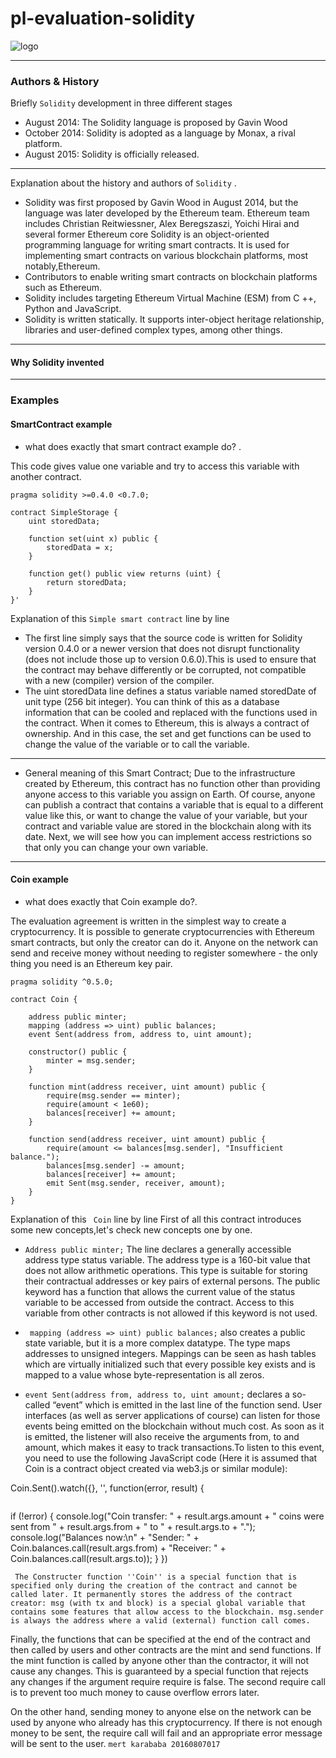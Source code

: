 # pl-evaluation-solidity

  
  ![logo](https://user-images.githubusercontent.com/62035132/80819105-08ce6a00-8bdd-11ea-84b3-0f01b9a35ccc.png)

  
 -------------------------------------------
  ### Authors & History
  
  Briefly `Solidity` development in three different stages
  
 - August 2014: The Solidity language is proposed by Gavin Wood
 - October 2014: Solidity is adopted as a language by Monax, a rival platform.
 -  August 2015: Solidity is officially released.
 ------------------
 
Explanation about the history and authors of `Solidity` .
 
- Solidity was first proposed by Gavin Wood in August 2014, but the language was later developed by the Ethereum team.
Ethereum team includes  Christian Reitwiessner, Alex Beregszaszi, Yoichi Hirai and several former Ethereum core
Solidity is an object-oriented programming language for writing smart contracts.
It is used for implementing smart contracts on various blockchain platforms, most notably,Ethereum.
- Contributors to enable writing smart contracts on blockchain platforms such as Ethereum.
-  Solidity includes targeting Ethereum Virtual Machine (ESM) from C ++, Python and JavaScript.
-  Solidity is written statically. It supports inter-object heritage relationship, libraries and user-defined complex types, among other things.
---------------------
#### Why Solidity invented
------------------------
### Examples
 #### SmartContract example
- what does exactly that smart contract example do? .

This code gives value one variable and try to access this variable with another contract.

```
pragma solidity >=0.4.0 <0.7.0;
  
contract SimpleStorage {
    uint storedData;

    function set(uint x) public {
        storedData = x;
    }

    function get() public view returns (uint) {
        return storedData;
    }
}'
```
Explanation of this `Simple smart contract`  line by line
-  The first line simply says that the source code is written for Solidity version 0.4.0 or a newer version that does not disrupt functionality (does not include those up to version 0.6.0).This is used to ensure that the contract may behave differently or be corrupted, not compatible with a new (compiler) version of the compiler.
- The uint storedData line defines a status variable named storedDate of unit type (256 bit integer). You can think of this as a database information that can be cooled and replaced with the functions used in the contract. When it comes to Ethereum, this is always a contract of ownership. And in this case, the set and get functions can be used to change the value of the variable or to call the variable.
------------------------
- General meaning of this Smart Contract;
Due to the infrastructure created by Ethereum, this contract has no function other than providing anyone access to this variable you assign on Earth. Of course, anyone can publish a contract that contains a variable that is equal to a different value like this, or want to change the value of your variable, but your contract and variable value are stored in the blockchain along with its date. Next, we will see how you can implement access restrictions so that only you can change your own variable.
--------------------------
#### Coin example

- what does exactly that Coin example do?.

The evaluation agreement is written in the simplest way to create a cryptocurrency. It is possible to generate cryptocurrencies with Ethereum smart contracts, but only the creator can do it. Anyone on the network can send and receive money without needing to register somewhere - the only thing you need is  an Ethereum key pair.

```
pragma solidity ^0.5.0;

contract Coin {
   
    address public minter;
    mapping (address => uint) public balances;
    event Sent(address from, address to, uint amount);

    constructor() public {
        minter = msg.sender;
    }

    function mint(address receiver, uint amount) public {
        require(msg.sender == minter);
        require(amount < 1e60);
        balances[receiver] += amount;
    }

    function send(address receiver, uint amount) public {
        require(amount <= balances[msg.sender], "Insufficient balance.");
        balances[msg.sender] -= amount;
        balances[receiver] += amount;
        emit Sent(msg.sender, receiver, amount);
    }
}
```
Explanation of this ` Coin`  line by line
 First of all this contract introduces some new concepts,let's check new concepts one by one.
- ```Address public minter;``` The line declares a generally accessible address type status variable. The address type is a 160-bit value that does not allow arithmetic operations. This type is suitable for storing their contractual addresses or key pairs of external persons. The public keyword has a function that allows the current value of the status variable to be accessed from outside the contract. Access to this variable from other contracts is not allowed if this keyword is not used.
- ``` mapping (address => uint) public balances;``` also creates a public state variable, but it is a more complex datatype. The type maps addresses to unsigned integers. Mappings can be seen as hash tables which are virtually initialized such that every possible key exists and is mapped to a value whose byte-representation is all zeros.

- ```event Sent(address from, address to, uint amount;``` declares a so-called “event” which is emitted in the last line of the function send. User interfaces (as well as server applications of course) can listen for those events being emitted on the blockchain without much cost. As soon as it is emitted, the listener will also receive the arguments from, to and amount, which makes it easy to track transactions.To listen to this event, you need to use the following JavaScript code (Here it is assumed that Coin is a contract object created via web3.js or similar module):

Coin.Sent().watch({}, '', function(error, result) {
  ``` 
  ```
  if (!error) {
        console.log("Coin transfer: " + result.args.amount +
            " coins were sent from " + result.args.from +
            " to " + result.args.to + ".");
        console.log("Balances now:\n" +
            "Sender: " + Coin.balances.call(result.args.from) +
            "Receiver: " + Coin.balances.call(result.args.to));
    }
})
```
 The Constructer function ''Coin'' is a special function that is specified only during the creation of the contract and cannot be called later. It permanently stores the address of the contract creator: msg (with tx and block) is a special global variable that contains some features that allow access to the blockchain. msg.sender is always the address where a valid (external) function call comes.
```

Finally, the functions that can be specified at the end of the contract and then called by users and other contracts are the mint and send functions. If the mint function is called by anyone other than the contractor, it will not cause any changes. This is guaranteed by a special function that rejects any changes if the argument require require is false. The second require call is to prevent too much money to cause overflow errors later.

On the other hand, sending money to anyone else on the network can be used by anyone who already has this cryptocurrency. If there is not enough money to be sent, the require call will fail and an appropriate error message will be sent to the user.
 `mert karababa 20160807017` 
